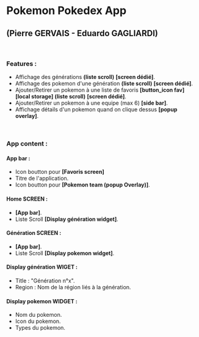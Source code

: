 # Pokemon Pokedex App 
## (Pierre GERVAIS - Eduardo GAGLIARDI)

<br/>

### Features :

- Affichage des générations **(liste scroll)** **[screen dédié]**.
- Affichage des pokemon d'une génération **(liste scroll)** **[screen dédié]**.
- Ajouter/Retirer un pokemon à une liste de favoris **[button_icon fav]** **[local storage]** **(liste scroll)** **[screen dédié]**.
- Ajouter/Retirer un pokemon à une equipe (max 6) **[side bar]**.
- Affichage détails d'un pokemon quand on clique dessus **[popup overlay]**.

<br/>

### App content :

#### App bar :
- Icon boutton pour **[Favoris screen]**
- Titre de l'application.
- Icon boutton pour **[Pokemon team (popup Overlay)]**.

#### Home SCREEN :
- **[App bar]**.
- Liste Scroll **[Display génération widget]**.

#### Génération SCREEN :
- **[App bar]**.
- Liste Scroll **[Display pokemon widget]**.

#### Display génération WIGET :
- Title : "Génération n°x".
- Region : Nom de la région liés à la génération.

#### Display pokemon WIDGET :
- Nom du pokemon.
- Icon du pokemon.
- Types du pokemon.